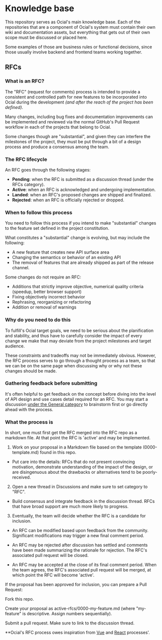 # Knowledge base

This repository serves as Ocial's main knowledge base. Each of the repositories that
are a component of Ocial's system must contain their own wiki and documentation assets,
but everything that gets out of their own scope must be discussed or placed here.

Some examples of those are business rules or functional decisions, since those usually involve
backend and frontend teams working together.

## RFCs

### What is an RFC?

The "RFC" (request for comments) process is intended to provide a consistent and controlled path for new features to
be incorporated into Ocial during the development *(and after the reach of the project has been defined)*.

Many changes, including bug fixes and documentation improvements can be implemented and reviewed via the normal GitHub's Pull Request workflow
in each of the projects that belong to Ocial.

Some changes though are "substantial", and given they can interfere the milestones of the project, they must be put through a bit of a design process and produce a consensus among the team.

### The RFC lifecycle

An RFC goes through the following stages:

* **Pending**: when the RFC is submitted as a discussion thread (under the RFCs category).
* **Active**: when an RFC is acknowledged and undergoing implementation.
* **Landed**: when an RFC's proposed changes are shipped and finalized.
* **Rejected**: when an RFC is officially rejected or dropped.

### When to follow this process

You need to follow this process if you intend to make "substantial" changes to the feature set defined in the project constitution.

What constitutes a "substantial" change is evolving, but may include the following:

* A new feature that creates new API surface area
* Changing the semantics or behavior of an existing API
* The removal of features that are already shipped as part of the release channel.

Some changes do not require an RFC:

* Additions that strictly improve objective, numerical quality criteria (speedup, better browser support)
* Fixing objectively incorrect behavior
* Rephrasing, reorganizing or refactoring
* Addition or removal of warnings

### Why do you need to do this

To fulfill's Ocial target goals, we need to be serious about the planification and stability,
and thus have to carefully consider the impact of every change we make that may deviate from the project milestones and target audience.

These constraints and tradeoffs may not be immediately obvious. However, the RFC process serves to go through a thought process as a team,
so that we can be on the same page when discussing why or why not these changes should be made.

### Gathering feedback before submitting

It's often helpful to get feedback on the concept before diving into the level of API design and use cases detail required for an RFC.
You may start a discussion [under the General category](https://github.com/ispp-2324-ocial/KB/discussions/categories/general) to brainstorm first
or go directly ahead with the process.

### What the process is

In short, one must first get the RFC merged into the RFC repo as a markdown file. At that point the RFC is 'active' and may be implemented.

1. Work on your proposal in a Markdown file based on the template (0000-template.md) found in this repo.

  * Put care into the details: RFCs that do not present convincing motivation, demonstrate understanding of the impact of the design, or are disingenuous about the drawbacks or alternatives tend to be poorly-received.

2. Open a new thread in Discussions and make sure to set category to "RFC".

  * Build consensus and integrate feedback in the discussion thread. RFCs that have broad support are much more likely to progress.

3. Eventually, the team will decide whether the RFC is a candidate for inclusion.

  * An RFC can be modified based upon feedback from the community. Significant modifications may trigger a new final comment period.

  * An RFC may be rejected after discussion has settled and comments have been made summarizing the rationale for rejection. The RFC's associated pull request will be closed.

  * An RFC may be accepted at the close of its final comment period. When the team agrees, the RFC's associated pull request will be merged,
  at which point the RFC will become 'active'.

If the proposal has been approved for inclusion, you can prepare a Pull Request:

Fork this repo.

Create your proposal as active-rfcs/0000-my-feature.md (where "my-feature" is descriptive. Assign numbers sequentially).

Submit a pull request. Make sure to link to the discussion thread.

**Ocial's RFC process owes inspiration from [Vue](https://github.com/vuejs/rfcs) and [React](https://github.com/reactjs/rfcs) processes'.
